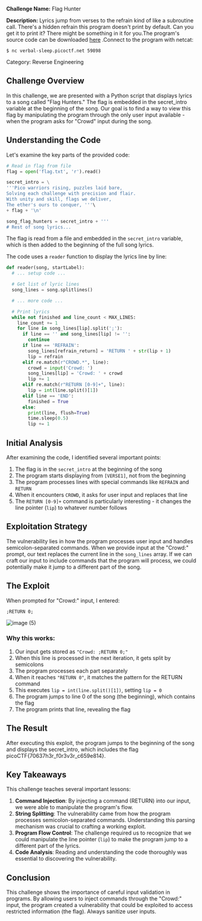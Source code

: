 **Challenge Name:** Flag Hunter

**Description:**  Lyrics jump from verses to the refrain kind of like a subroutine call. There's a hidden refrain this program doesn't print by default. Can you get it to print it? There might be something in it for you.The program's source code can be downloaded [here](https://challenge-files.picoctf.net/c_verbal_sleep/94196e43010d5524e59502a24ec791d7ae7fc7799fd2d31c87ff04baa746b153/lyric-reader.py) .Connect to the program with netcat:

```
$ nc verbal-sleep.picoctf.net 59898
```

Category: Reverse Engineering

## Challenge Overview

In this challenge, we are presented with a Python script that displays lyrics to a song called "Flag Hunters." The flag is embedded in the secret_intro variable at the beginning of the song. Our goal is to find a way to view this flag by manipulating the program through the only user input available - when the program asks for "Crowd" input during the song.

## Understanding the Code

Let's examine the key parts of the provided code:

```python
# Read in flag from file
flag = open('flag.txt', 'r').read()

secret_intro = \
'''Pico warriors rising, puzzles laid bare,
Solving each challenge with precision and flair.
With unity and skill, flags we deliver,
The ether's ours to conquer, '''\
+ flag + '\n'

song_flag_hunters = secret_intro + '''
# Rest of song lyrics...

```

The flag is read from a file and embedded in the `secret_intro` variable, which is then added to the beginning of the full song lyrics.

The code uses a `reader` function to display the lyrics line by line:

```python
def reader(song, startLabel):
  # ... setup code ...

  # Get list of lyric lines
  song_lines = song.splitlines()

  # ... more code ...

  # Print lyrics
  while not finished and line_count < MAX_LINES:
    line_count += 1
    for line in song_lines[lip].split(';'):
      if line == '' and song_lines[lip] != '':
        continue
      if line == 'REFRAIN':
        song_lines[refrain_return] = 'RETURN ' + str(lip + 1)
        lip = refrain
      elif re.match(r"CROWD.*", line):
        crowd = input('Crowd: ')
        song_lines[lip] = 'Crowd: ' + crowd
        lip += 1
      elif re.match(r"RETURN [0-9]+", line):
        lip = int(line.split()[1])
      elif line == 'END':
        finished = True
      else:
        print(line, flush=True)
        time.sleep(0.5)
        lip += 1

```

## Initial Analysis

After examining the code, I identified several important points:

1. The flag is in the `secret_intro` at the beginning of the song
2. The program starts displaying from `[VERSE1]`, not from the beginning
3. The program processes lines with special commands like `REFRAIN` and `RETURN`
4. When it encounters `CROWD`, it asks for user input and replaces that line
5. The `RETURN [0-9]+` command is particularly interesting - it changes the line pointer (`lip`) to whatever number follows

## Exploitation Strategy

The vulnerability lies in how the program processes user input and handles semicolon-separated commands. When we provide input at the "Crowd:" prompt, our text replaces the current line in the `song_lines` array. If we can craft our input to include commands that the program will process, we could potentially make it jump to a different part of the song.

## The Exploit

When prompted for "Crowd:" input, I entered:

```
;RETURN 0;

```

![image (5)](https://github.com/user-attachments/assets/19a8fb17-b53c-4a01-9825-d92fda402eb6)


### Why this works:

1. Our input gets stored as `"Crowd: ;RETURN 0;"`
2. When this line is processed in the next iteration, it gets split by semicolons
3. The program processes each part separately
4. When it reaches `"RETURN 0"`, it matches the pattern for the RETURN command
5. This executes `lip = int(line.split()[1])`, setting `lip = 0`
6. The program jumps to line 0 of the song (the beginning), which contains the flag
7. The program prints that line, revealing the flag

## The Result

After executing this exploit, the program jumps to the beginning of the song and displays the secret_intro, which includes the flag picoCTF{70637h3r_f0r3v3r_c659e814}.

## Key Takeaways

This challenge teaches several important lessons:

1. **Command Injection**: By injecting a command (RETURN) into our input, we were able to manipulate the program's flow.
2. **String Splitting**: The vulnerability came from how the program processes semicolon-separated commands. Understanding this parsing mechanism was crucial to crafting a working exploit.
3. **Program Flow Control**: The challenge required us to recognize that we could manipulate the line pointer (`lip`) to make the program jump to a different part of the lyrics.
4. **Code Analysis**: Reading and understanding the code thoroughly was essential to discovering the vulnerability.

## Conclusion

This challenge shows the importance of careful input validation in programs. By allowing users to inject commands through the "Crowd:" input, the program created a vulnerability that could be exploited to access restricted information (the flag). Always sanitize user  inputs.
